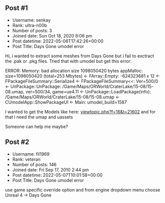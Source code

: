 ## Post #1
- Username: senkay
- Rank: ultra-n00b
- Number of posts: 3
- Joined date: Sun Oct 18, 2020 8:06 pm
- Post datetime: 2022-05-06T17:42:26+00:00
- Post Title: Days Gone umodel error

Hi,
i wanted to extract some meshes from Days Gone but i fail to exctract the .pak or .pkg files. Tried that with umodel but get this error:

ERROR: Memory: bad allocation size 1098050420 bytes
appMalloc: size=1098050420 (total=253 Mbytes) <- FArray::Empty: -624323681 x 12 <- FPackageFileSummary::Serialize4 <- FPackageFileSummary<<: Ver=500/0 <- UnPackage::UnPackage: /Game/Maps/ORWorld/CraterLake/15-08/15-08.umap, ver=500/34, game=ue4.11 <- UnPackage::LoadPackage(info): /Game/Maps/ORWorld/CraterLake/15-08/15-08.umap <- CUmodelApp::ShowPackageUI <- Main: umodel_build=1587

I wanted to get the Models like here: [viewtopic.php?f=16&t=21602](https://forum.xentax.com/viewtopic.php?f=16&t=21602) and for that i need the umap and uassets

Someone can help me maybe?
## Post #2
- Username: fil1969
- Rank: veteran
- Number of posts: 146
- Joined date: Fri Sep 17, 2010 2:44 pm
- Post datetime: 2022-05-07T10:01:58+00:00
- Post Title: Days Gone umodel error

use game specific override option and from engine dropdown menu choose Unreal 4 -> Days Gone
